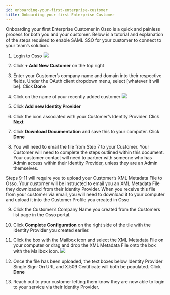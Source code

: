 ```yaml
---
id: onboarding-your-first-enterprise-customer
title: Onboarding your first Enterprise Customer
---
```

Onboarding your first Enterprise Customer in Osso is a quick and painless process for both you and your customer. Below is a tutorial and explanation of the steps required to enable SAML SSO for your customer to connect to your team’s solution.


1. Login to Osso
![](https://paper-attachments.dropbox.com/s_1514B3D062649ECBD4D45245FC5325C74539430A348D0C5906B5EA4832610ED8_1601925564886_Screen+Shot+2020-09-25+at+9.43.51+AM.png)

2. Click **+ Add New Customer** on the top right
3. Enter your Customer’s company name and domain into their respective fields. Under the OAuth client dropdown menu, select [whatever it will be]. Click **Done**
4. Click on the name of your recently added customer 
![](https://paper-attachments.dropbox.com/s_1514B3D062649ECBD4D45245FC5325C74539430A348D0C5906B5EA4832610ED8_1601925649909_Screen+Shot+2020-10-05+at+12.20.28+PM.png)

5. Click **Add new Identity Provider**
6. Click the icon associated with your Customer’s Identity Provider. Click **Next**
7. Click **Download Documentation** and save this to your computer. Click **Done**
8. You will need to email the file from Step 7 to your Customer. Your Customer will need to complete the steps outlined within this document. Your customer contact will need to partner with someone who has Admin access within their Identity Provider, unless they are an Admin themselves. 

Steps 9-11 will require you to upload your Customer’s XML Metadata File to Osso. Your customer will be instructed to email you an XML Metadata File they downloaded from their Identity Provider. When you receive this file from your customer via email, you will need to download it to your computer and upload it into the Customer Profile you created in Osso

9. Click the Customer’s Company Name you created from the Customers list page in the Osso portal. 
10. Click **Complete Configuration** on the right side of the tile with the Identity Provider you created earlier.
11. Click the box with the Mailbox icon and select the XML Metadata File on your computer or drag and drop the XML Metadata File onto the box with the Mailbox icon. 
![](https://paper-attachments.dropbox.com/s_1514B3D062649ECBD4D45245FC5325C74539430A348D0C5906B5EA4832610ED8_1601926257606_Screen+Shot+2020-10-05+at+12.23.58+PM.png)

12. Once the file has been uploaded, the text boxes below Identity Provider Single Sign-On URL and X.509 Certificate will both be populated. Click **Done**
13. Reach out to your customer letting them know they are now able to login to your service via their Identity Provider. 

